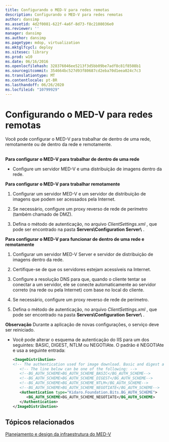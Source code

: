 ```yaml
---
title: Configurando o MED-V para redes remotas
description: Configurando o MED-V para redes remotas
author: dansimp
ms.assetid: 4d2f0081-622f-4a6f-8d73-f8c2108036e0
ms.reviewer: ''
manager: dansimp
ms.author: dansimp
ms.pagetype: mdop, virtualization
ms.mktglfcycl: deploy
ms.sitesec: library
ms.prod: w10
ms.date: 06/16/2016
ms.openlocfilehash: 328376046ee5213f3d5bb09be7adf8c81f8508b1
ms.sourcegitcommit: 354664bc527d93f80687cd2eba70d1eea024c7c3
ms.translationtype: MT
ms.contentlocale: pt-BR
ms.lasthandoff: 06/26/2020
ms.locfileid: "10799929"
---
```

# Configurando o MED-V para redes remotas


Você pode configurar o MED-V para trabalhar de dentro de uma rede, remotamente ou de dentro da rede e remotamente.

## <a href="" id="bkmk-howtoconfiguremedvtoworkfrominsideanetworkorremotely"></a>


**Para configurar o MED-V para trabalhar de dentro de uma rede**

-   Configure um servidor MED-V e uma distribuição de imagens dentro da rede.

**Para configurar o MED-V para trabalhar remotamente**

1.  Configurar um servidor MED-V e um servidor de distribuição de imagens que podem ser acessados pela Internet.

2.  Se necessário, configure um proxy reverso de rede de perímetro (também chamado de DMZ).

3.  Defina o método de autenticação, no arquivo *ClientSettings.xml* , que pode ser encontrado na pasta **Servers\\Configuration Server\\** .

**Para configurar o MED-V para funcionar de dentro de uma rede e remotamente**

1.  Configurar um servidor MED-V Server e servidor de distribuição de imagens dentro da rede.

2.  Certifique-se de que os servidores estejam acessíveis na Internet.

3.  Configure a resolução DNS para que, quando o cliente tentar se conectar a um servidor, ele se conecte automaticamente ao servidor correto (na rede ou pela Internet) com base no local do cliente.

4.  Se necessário, configure um proxy reverso de rede de perímetro.

5.  Defina o método de autenticação, no arquivo *ClientSettings.xml* , que pode ser encontrado na pasta **Servers\\Configuration Server\\** .

**Observação**  Durante a aplicação de novas configurações, o serviço deve ser reiniciado.

 

-   Você pode alterar o esquema de autenticação do IIS para um dos seguintes: BASIC, DIGEST, NTLM ou NEGOTIAte. O padrão é NEGOTIAte e usa a seguinte entrada:

    ```xml
    <ImageDistribution>
    <!-- The authentication used for image download. Basic and digest authentication should be used only under SSL.-->
       <!-- The line below can be one of the following: -->
       <!--BG_AUTH_SCHEME>BG_AUTH_SCHEME_BASIC</BG_AUTH_SCHEME-->
       <!--BG_AUTH_SCHEME>BG_AUTH_SCHEME_DIGEST</BG_AUTH_SCHEME-->
       <!--BG_AUTH_SCHEME>BG_AUTH_SCHEME_NTLM</BG_AUTH_SCHEME-->
       <!--BG_AUTH_SCHEME>BG_AUTH_SCHEME_NEGOTIATE</BG_AUTH_SCHEME-->
       <Authentication type="Kidaro.Foundation.Bits.BG_AUTH_SCHEME">
          <BG_AUTH_SCHEME>BG_AUTH_SCHEME_NEGOTIATE</BG_AUTH_SCHEME>
       </Authentication>
    </ImageDistribution>
    ```

## Tópicos relacionados


[Planejamento e design da infraestrutura do MED-V](med-v-infrastructure-planning-and-design.md)

 

 






